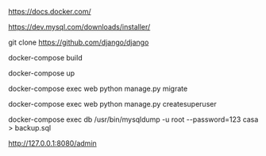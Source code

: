 https://docs.docker.com/

https://dev.mysql.com/downloads/installer/

git clone https://github.com/django/django

docker-compose build

docker-compose up

docker-compose exec web python manage.py migrate

docker-compose exec web python manage.py createsuperuser

docker-compose exec db /usr/bin/mysqldump -u root --password=123 casa > backup.sql

http://127.0.0.1:8080/admin
